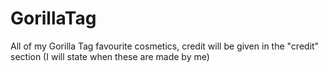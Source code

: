 # GorillaTag
All of my Gorilla Tag favourite cosmetics, credit will be given in the "credit" section (I will state when these are made by me)
